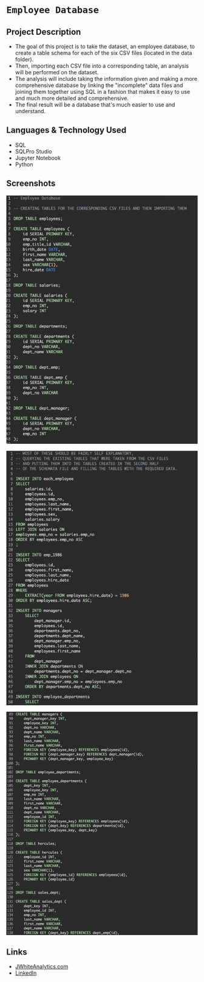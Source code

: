 # `Employee Database`

## Project Description

-  The goal of this project is to take the dataset, an employee database, to create a table schema for each of the six CSV files (located in the data folder).
- Then, importing each CSV file into a corresponding table, an analysis will be performed on the dataset.
- The analysis will include taking the information given and making a more comprehensive database by linking the "incomplete" data files and joining them together using SQL in a fashion that makes it easy to use and much more detailed and comprehensive.
- The final result will be a database that's much easier to use and understand.


## Languages & Technology Used

- SQL
- SQLPro Studio
- Jupyter Notebook
- Python

## Screenshots
![image](/Images/screenshot1.png)

![image](/Images/screenshot2.png)

![image](/Images/screenshot3.png)

## Links
- [JWhiteAnalytics.com](https://jwhiteanalytics.com)
- [LinkedIn](https://www.linkedin.com/in/jimmywhite1987)
